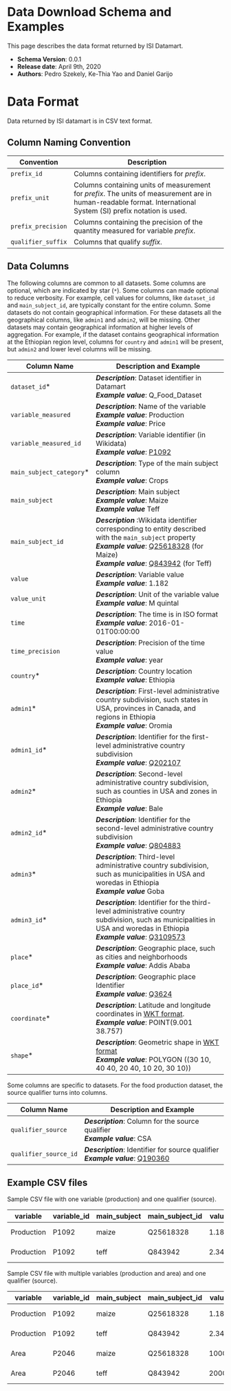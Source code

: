 ﻿# Data Download Schema and Examples

This page describes the data format returned by ISI Datamart.

* **Schema Version**: 0.0.1
* **Release date**: April 9th, 2020
* **Authors**: Pedro Szekely, Ke-Thia Yao and Daniel Garijo

# Data Format
Data returned by ISI datamart is in CSV text format.

## Column Naming Convention

| Convention   | Description                                                |
|--------------|------------------------------------------------------------|
| `prefix_id`   | Columns containing identifiers for *prefix*. |
|`prefix_unit` | Columns containing units of measurement for *prefix*. The units of measurement are in human-readable format. International System (SI) prefix notation is used.|
|`prefix_precision` | Columns containing the precision of the quantity measured for variable *prefix*.|
| `qualifier_suffix` | Columns that qualify *suffix*. |

## Data Columns

The following columns are common to all datasets. Some columns are optional, which are indicated by star (`*`). Some columns can made optional to reduce verbosity. For example, cell values for columns, like `dataset_id` and `main_subject_id`, are typically constant for the entire column. Some datasets do not contain geographical information. For these datasets all the geographical columns, like `admin1` and `admin2`, will be missing. Other datasets may contain geographical information at higher levels of aggregation. For example, if the dataset contains geographical information at the Ethiopian region level, columns for `country` and `admin1` will be present, but `admin2` and lower level columns will be missing.

| Column Name   | Description and Example |
|---------------|-------------------------|
| `dataset_id`* | __*Description*__: Dataset identifier in Datamart  <br/>__*Example value*__: Q_Food_Dataset|
| `variable_measured`  | __*Description*__: Name of the variable <br/>__*Example value*__: Production <br/>__*Example value*__: Price|
| `variable_measured_id` | __*Description*__: Variable identifier (in Wikidata)  <br/>__*Example value*__: [P1092](https://www.wikidata.org/wiki/Property:P1092)|   
| `main_subject_category`* | __*Description*__: Type of the main subject column  <br/>__*Example value*__: Crops|
| `main_subject` | __*Description*__: Main subject  <br/>__*Example value*__: Maize <br/>__*Example value*__ Teff|
| `main_subject_id`  | __*Description*__ :Wikidata identifier corresponding to entity described with the `main_subject` property<br/>__*Example value*__: [Q25618328](https://www.wikidata.org/wiki/Q25618328) (for Maize) <br/>__*Example value*__: [Q843942](https://www.wikidata.org/wiki/Q843942) (for Teff) |
| `value` | __*Description*__: Variable value  <br/>__*Example value*__: 1.182 |
| `value_unit` | __*Description*__: Unit of the variable value  <br/>__*Example value*__: M quintal|
| `time` | __*Description*__: The time is in ISO format <br/>__*Example value*__: 2016-01-01T00:00:00 |
| `time_precision` | __*Description*__: Precision of the time value  <br/>__*Example value*__: year|
| `country`* | __*Description*__: Country location  <br/>__*Example value*__: Ethiopia |
| `admin1`* | __*Description*__: First-level administrative country subdivision, such states in USA, provinces in Canada, and regions in Ethiopia  <br/>__*Example value*__: Oromia|
| `admin1_id`* | __*Description*__: Identifier for the first-level administrative country subdivision  <br/>__*Example value*__: [Q202107](https://www.wikidata.org/wiki/Q202107)|
| `admin2`* | __*Description*__: Second-level administrative country subdivision, such as counties in USA and zones in Ethiopia <br/>__*Example value*__: Bale|
| `admin2_id`* | __*Description*__: Identifier for the second-level administrative country subdivision   <br/>__*Example value*__: [Q804883](https://www.wikidata.org/wiki/Q804883) |
| `admin3`* | __*Description*__:  Third-level administrative country subdivision, such as municipalities in USA and woredas in Ethiopia <br/>__*Example value*__ Goba |
| `admin3_id`* | __*Description*__: Identifier for the third-level administrative country subdivision, such as municipalities in USA and woredas in Ethiopia  <br/>__*Example value*__: [Q3109573](https://www.wikidata.org/wiki/Q3109573)|
| `place`* | __*Description*__: Geographic place, such as cities and neighborhoods  <br/>__*Example value*__: Addis Ababa|
| `place_id`* | __*Description*__:  Geographic place Identifier <br/>__*Example value*__: [Q3624](https://www.wikidata.org/wiki/Q3624) |
| `coordinate`* | __*Description*__: Latitude and longitude coordinates in [WKT format](https://en.wikipedia.org/wiki/Well-known_text_representation_of_geometry).  <br/>__*Example value*__: POINT(9.001 38.757)|
| `shape`* | __*Description*__: Geometric shape in [WKT format](https://en.wikipedia.org/wiki/Well-known_text_representation_of_geometry)  <br/>__*Example value*__: POLYGON ((30 10, 40 40, 20 40, 10 20, 30 10)) |


Some columns are specific to datasets. For the food production dataset, the source qualifier turns into columns.

| Column Name   | Description and Example |
|---------------|-------------------------|
| `qualifier_source` | __*Description*__: Column for the source qualifier  <br/>__*Example value*__: CSA |
| `qualifier_source_id` | __*Description*__: Identifier for source qualifier  <br/>__*Example value*__: [Q190360](https://www.wikidata.org/wiki/Q190360) |

## Example CSV files

Sample CSV file with one variable (production) and one qualifier (source).

| variable   | variable_id | main_subject | main_subject_id | value | value_unit | time | time_precision | country | admin1 | admin1_id | qualifier_source | qualifier_source_id |
|------------|-------------|---------|------------|-------|------------|------|----------------|---------|--------|-----------|--------|-----------|
| Production | P1092       | maize   | Q25618328  | 1.182 | M quintal  | 2016-01-01T00:00:00 | year | Ethiopia | Oromia | Q202107 | CSA | Q190360 |
| Production | P1092       | teff    | Q843942    | 2.345 | M quintal  | 2016-01-01T00:00:00 | year | Ethiopia | Oromia | Q202107 | CSA | Q190360 |

Sample CSV file with multiple variables (production and area) and one qualifier (source).

| variable   | variable_id | main_subject | main_subject_id | value | value_unit | time | time_precision | country | admin1 | admin1_id | qualifier_source | qualifier_source_id |
|------------|-------------|---------|------------|-------|------------|------|----------------|---------|--------|-----------|--------|-----------|
| Production | P1092       | maize   | Q25618328  | 1.182 | M quintal  | 2016-01-01T00:00:00 | year | Ethiopia | Oromia | Q202107 | CSA | Q190360 |
| Production | P1092       | teff    | Q843942    | 2.345 | M quintal  | 2016-01-01T00:00:00 | year | Ethiopia | Oromia | Q202107 | CSA | Q190360 |
| Area | P2046 | maize   | Q25618328  | 1000 | Hectare  | 2016-01-01T00:00:00 | year | Ethiopia | Oromia | Q202107 | CSA | Q190360 |
| Area | P2046 | teff    | Q843942    | 2000 | Hectare  | 2016-01-01T00:00:00 | year | Ethiopia | Oromia | Q202107 | CSA | Q190360 |






